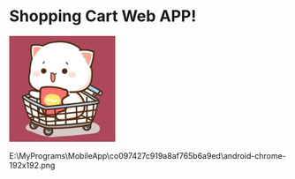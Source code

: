 # Shopping Cart Web APP!

![alt text](https://github.com/kazimayaan/Shopping-cart-web-app/blob/master/android-chrome-192x192.png?raw=true)


E:\MyPrograms\MobileApp\co097427c919a8af765b6a9ed\android-chrome-192x192.png
